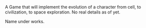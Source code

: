 A Game that will implement the evolution of a character from cell, to civilization, to space exploration. No real details as of yet.

Name under works.
